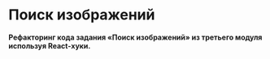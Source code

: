 # Поиск изображений

**Рефакторинг кода задания «Поиск изображений» из третьего модуля используя React-хуки.**